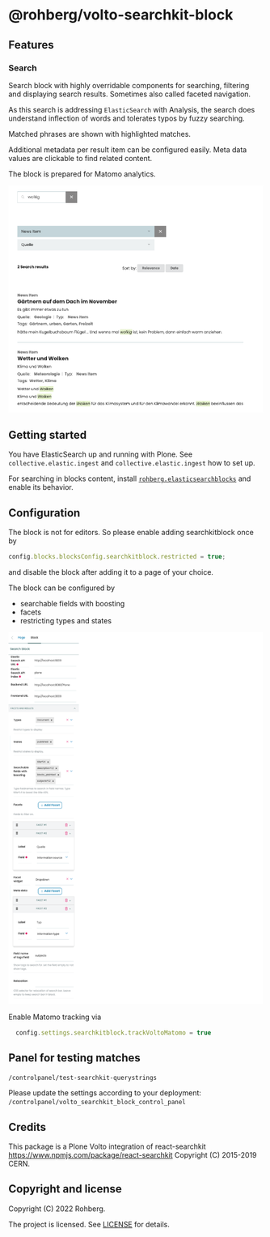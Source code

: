 # @rohberg/volto-searchkit-block


## Features

### Search

Search block with highly overridable components for searching, filtering and displaying search results. Sometimes also called faceted navigation.

As this search is addressing `ElasticSearch` with Analysis, the search does understand inflection of words and tolerates typos by fuzzy searching.

Matched phrases are shown with highlighted matches.

Additional metadata per result item can be configured easily.
Meta data values are clickable to find related content.

The block is prepared for Matomo analytics.

![Search @rohberg/volto-searchkit-block](public/search.png)


## Getting started

You have ElasticSearch up and running with Plone. See `collective.elastic.ingest` and `collective.elastic.ingest` how to set up.

For searching in blocks content, install [`rohberg.elasticsearchblocks`](https://github.com/rohberg/rohberg.elasticsearchblocks) and enable its behavior.


## Configuration

The block is not for editors. So please enable adding searchkitblock once by

```js
config.blocks.blocksConfig.searchkitblock.restricted = true;
```

and disable the block after adding it to a page of your choice.

The block can be configured by 

- searchable fields with boosting
- facets
- restricting types and states

![Configuration](public/configuration.png)


Enable Matomo tracking via

```js
  config.settings.searchkitblock.trackVoltoMatomo = true
```


## Panel for testing matches

`/controlpanel/test-searchkit-querystrings`

Please update the settings according to your deployment: `/controlpanel/volto_searchkit_block_control_panel`


## Credits

This package is a Plone Volto integration of react-searchkit https://www.npmjs.com/package/react-searchkit Copyright (C) 2015-2019 CERN.


## Copyright and license

Copyright (C) 2022 Rohberg.

The project is licensed.
See [LICENSE](https://github.com/rohberg/volto-searchkit-block/blob/master/LICENSE) for details.
